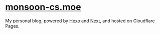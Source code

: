 # [monsoon-cs.moe](https://monsoon-cs.moe/)

My personal blog, powered by [Hexo](https://hexo.io/) and [Next](https://theme-next.js.org/), and hosted on Cloudflare Pages.
